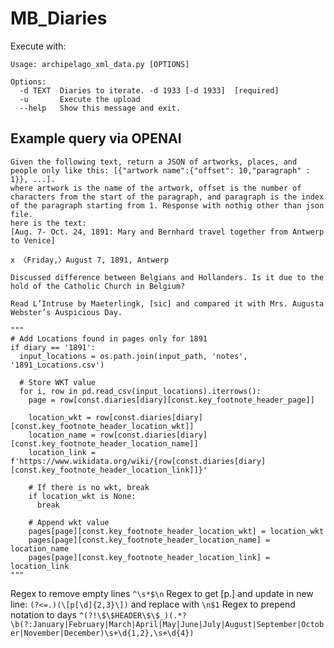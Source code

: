 # MB_Diaries

Execute with:

```
Usage: archipelago_xml_data.py [OPTIONS]

Options:
  -d TEXT  Diaries to iterate. -d 1933 [-d 1933]  [required]
  -u       Execute the upload
  --help   Show this message and exit.
```

## Example query via OPENAI

```
Given the following text, return a JSON of artworks, places, and people only like this: [{"artwork name":{"offset": 10,"paragraph" : 1}}, ...].
where artwork is the name of the artwork, offset is the number of characters from the start of the paragraph, and paragraph is the index of the paragraph starting from 1. Response with nothig other than json file.
here is the text:
[Aug. 7- Oct. 24, 1891: Mary and Bernhard travel together from Antwerp to Venice]

x 〈Friday,〉August 7, 1891, Antwerp

Discussed difference between Belgians and Hollanders. Is it due to the hold of the Catholic Church in Belgium? 

Read L’Intruse by Maeterlingk, [sic] and compared it with Mrs. Augusta Webster’s Auspicious Day.
```


```
"""
# Add Locations found in pages only for 1891
if diary == '1891':
  input_locations = os.path.join(input_path, 'notes', '1891_Locations.csv')

  # Store WKT value
  for i, row in pd.read_csv(input_locations).iterrows():
    page = row[const.diaries[diary][const.key_footnote_header_page]]

    location_wkt = row[const.diaries[diary][const.key_footnote_header_location_wkt]]
    location_name = row[const.diaries[diary][const.key_footnote_header_location_name]]
    location_link = f'https://www.wikidata.org/wiki/{row[const.diaries[diary][const.key_footnote_header_location_link]]}'
    
    # If there is no wkt, break
    if location_wkt is None:
      break
      
    # Append wkt value
    pages[page][const.key_footnote_header_location_wkt] = location_wkt
    pages[page][const.key_footnote_header_location_name] = location_name 
    pages[page][const.key_footnote_header_location_link] = location_link
"""
```


Regex to remove empty lines `^\s*$\n` 
Regex to get [p.] and update in new line: `(?<=.)(\[p[\d]{2,3}\])` and replace with `\n$1`
Regex to prepend notation to days `^(?!\$\$HEADER\$\$_)(.*?\b(?:January|February|March|April|May|June|July|August|September|October|November|December)\s+\d{1,2},\s+\d{4})`